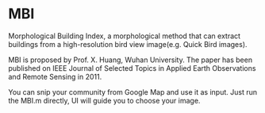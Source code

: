 # MBI
Morphological Building Index, a morphological method that can extract buildings from a high-resolution bird view image(e.g. Quick Bird images). 

MBI is proposed by Prof. X. Huang, Wuhan University. 
The paper has been published on IEEE Journal of Selected Topics in Applied Earth Observations and Remote Sensing in 2011. 

You can snip your community from Google Map and use it as input. 
Just run the MBI.m directly, UI will guide you to choose your image.
